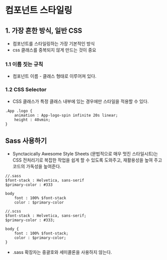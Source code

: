 # 컴포넌트 스타일링

## 1. 가장 흔한 방식, 일반 CSS

- 컴포넌트를 스타일링하는 가장 기본적인 방식
- css 클래스를 중복되지 않게 만드는 것이 중요

### 1.1 이름 짓는 규칙

- 컴포넌트 이름 - 클래스 형태로 이루어져 있다.

### 1.2 CSS Selector

- CSS 클래스가 특정 클래스 내부에 있는 경우에만 스타일을 적용할 수 있다.

```
.App .logo {
    animation : App-logo-spin infinite 20s linear;
    height : 40vmin;
}
```

## Sass 사용하기

- Synctacically Awesome Style Sheets (문법적으로 매우 멋진 스타일시트)는 CSS 전처리기로 복잡한 작업을 쉽게 할 수 있도록 도와주고, 재활용성을 높여 주고 코드의 가독성을 높여준다.

```
//.sass
$font-stack : Helvetica, sans-serif
$primary-color : #333

body
    font : 100% $font-stack
    color : $primary-color

//.scss
$font-stack : Helvetica, sans-serif;
$primary-color : #333;

body {
    font : 100% $font-stack;
    color : $primary-color;
}
```

- .sass 확장자는 중괄호와 세미콜론을 사용하지 않는다.
